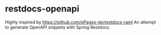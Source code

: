 # restdocs-openapi

Highly inspired by https://github.com/ePages-de/restdocs-raml
An attempt to generate OpenAPI snippets with Spring Restdocs.